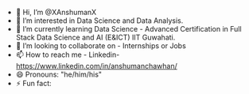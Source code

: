 - 👋 Hi, I’m @XAnshumanX
- 👀 I’m interested in Data Science and Data Analysis.
- 🌱 I’m currently learning Data Science - Advanced Certification in Full Stack Data Science and AI (E&ICT) IIT Guwahati.
- 💞️ I’m looking to collaborate on - Internships or Jobs
- 📫 How to reach me - Linkedin-  https://www.linkedin.com/in/anshumanchawhan/
- 😄 Pronouns: "he/him/his"
- ⚡ Fun fact: 

<!---
XAnshumanX/XAnshumanX is a ✨ special ✨ repository because its `README.md` (this file) appears on your GitHub profile.
You can click the Preview link to take a look at your changes.
--->
